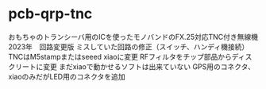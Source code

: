 # pcb-qrp-tnc
おもちゃのトランシーバ用のICを使ったモノバンドのFX.25対応TNC付き無線機
2023年　回路変更版
ミスしていた回路の修正（スイッチ、ハンディ機接続）
TNCはM5stampまたはseeed xiaoに変更
RFフィルタをチップ部品からディスクリートに変更
まだxiaoで動かせるソフトは出来ていない
GPS用のコネクタ、xiaoのみだがLED用のコネクタを追加
